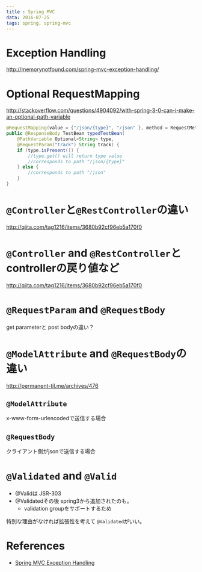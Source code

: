 ```yaml
---
title : Spring MVC
data: 2016-07-25
tags: spring, spring-mvc
---
```



# Exception Handling

<http://memorynotfound.com/spring-mvc-exception-handling/>

# Optional RequestMapping

<http://stackoverflow.com/questions/4904092/with-spring-3-0-can-i-make-an-optional-path-variable>

```java
@RequestMapping(value = {"/json/{type}", "/json" }, method = RequestMethod.GET)
public @ResponseBody TestBean typedTestBean(
    @PathVariable Optional<String> type,
    @RequestParam("track") String track) {      
    if (type.isPresent()) {
        //type.get() will return type value
        //corresponds to path "/json/{type}"
    } else {
        //corresponds to path "/json"
    }       
}
```

# `@Controller`と`@RestController`の違い

<http://qiita.com/tag1216/items/3680b92cf96eb5a170f0>



# `@Controller` and `@RestController`と controllerの戻り値など

<http://qiita.com/tag1216/items/3680b92cf96eb5a170f0>

# `@RequestParam` and  `@RequestBody`

get parameterと post bodyの違い？


# `@ModelAttribute` and `@RequestBody`の違い

<http://permanent-til.me/archives/476>

## `@ModelAttribute`

x-www-form-urlencodedで送信する場合

## `@RequestBody`

クライアント側がjsonで送信する場合


# `@Validated` and `@Valid`

+ @Validは JSR-303
+ @Validatedその後 spring3から追加されたのも。 
  + validation groupをサポートするため

特別な理由がなければ拡張性を考えて `@Validated`がいい。

# References

+ [Spring MVC Exception Handling](http://memorynotfound.com/spring-mvc-exception-handling/)